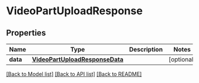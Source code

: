 # VideoPartUploadResponse

## Properties
Name | Type | Description | Notes
------------ | ------------- | ------------- | -------------
**data** | [**VideoPartUploadResponseData**](VideoPartUploadResponseData.md) |  | [optional] 

[[Back to Model list]](../README.md#documentation-for-models) [[Back to API list]](../README.md#documentation-for-api-endpoints) [[Back to README]](../README.md)

